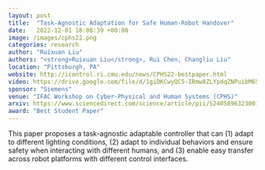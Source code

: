 ```yaml
---
layout: post
title:  "Task-Agnostic Adaptation for Safe Human-Robot Handover"
date:   2022-12-01 18:08:39 +00:00
image: /images/cphs22.png
categories: research
author: "Ruixuan Liu"
authors: "<strong>Ruixuan Liu</strong>, Rui Chen, Changliu Liu"
location: "Pittsburgh, PA"
website: http://icontrol.ri.cmu.edu/news/CPHS22-bestpaper.html
video: https://drive.google.com/file/d/1giDKCwyQC5-IRmw8ZLYpdqZNPuibM65c/view?usp=sharing
sponsor: "Siemens"
venue: "IFAC Workshop on Cyber-Physical and Human Systems (CPHS)"
arxiv: https://www.sciencedirect.com/science/article/pii/S2405896323001295
award: "Best Student Paper"
---
```


This paper proposes a task-agnostic adaptable controller that can (1) adapt to different lighting conditions, (2) adapt to individual behaviors and ensure safety
when interacting with different humans, and (3) enable easy transfer across robot platforms with different control interfaces.
